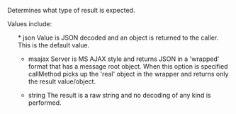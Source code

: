 ﻿Determines what type of result is expected.

Values include:
<ul>
* json
Value is JSON decoded and an object is returned to the caller. This is the default value.

* msajax
Server is MS AJAX style and returns JSON in a 'wrapped' format that has a message root object. When this option is specified callMethod picks up the 'real' object in the wrapper and returns only the result value/object.

* string
The result is a raw string and no decoding of any kind is performed.
</ul>